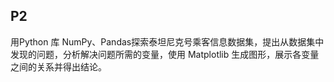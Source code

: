 ## P2
用Python 库 NumPy、Pandas探索泰坦尼克号乘客信息数据集，提出从数据集中发现的问题，分析解决问题所需的变量，使用 Matplotlib 生成图形，展示各变量之间的关系并得出结论。
